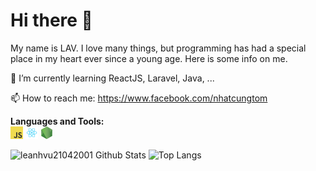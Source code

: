 # Hi there 👋
My name is LAV. I love many things, but programming has had a special place in my heart ever since a young age. Here is some info on me.

🌱 I’m currently learning ReactJS, Laravel, Java, ...

📫 How to reach me: https://www.facebook.com/nhatcungtom

**Languages and Tools:**  
<code><img height="20" src="https://raw.githubusercontent.com/github/explore/80688e429a7d4ef2fca1e82350fe8e3517d3494d/topics/javascript/javascript.png"></code>
<code><img height="20" src="https://raw.githubusercontent.com/github/explore/80688e429a7d4ef2fca1e82350fe8e3517d3494d/topics/react/react.png"></code>
<code><img height="20" src="https://raw.githubusercontent.com/github/explore/80688e429a7d4ef2fca1e82350fe8e3517d3494d/topics/nodejs/nodejs.png"></code> 

![leanhvu21042001 Github Stats](https://github-readme-stats.vercel.app/api?username=leanhvu21042001&show_icons=true&theme=tokyonight)
![Top Langs](https://github-readme-stats.vercel.app/api/top-langs/?username=leanhvu21042001&layout=compact&theme=tokyonight)
